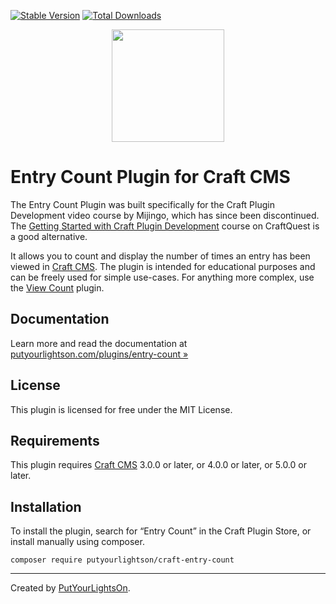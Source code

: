 [![Stable Version](https://img.shields.io/packagist/v/putyourlightson/craft-entry-count?label=stable)]((https://packagist.org/packages/putyourlightson/craft-entry-count))
[![Total Downloads](https://img.shields.io/packagist/dt/putyourlightson/craft-entry-count)](https://packagist.org/packages/putyourlightson/craft-entry-count)

<p align="center"><img width="180" src="https://putyourlightson.com/assets/logos/entry-count.svg"></p>

# Entry Count Plugin for Craft CMS

The Entry Count Plugin was built specifically for the Craft Plugin Development video course by Mijingo, which has since been discontinued. The [Getting Started with Craft Plugin Development](https://craftquest.io/courses/how-to-create-craft-plugin) course on CraftQuest is a good alternative.

It allows you to count and display the number of times an entry has been viewed in  [Craft CMS](https://craftcms.com/). The plugin is intended for educational purposes and can be freely used for simple use-cases. For anything more complex, use the [View Count](https://www.doublesecretagency.com/plugins/view-count) plugin.

## Documentation

Learn more and read the documentation at [putyourlightson.com/plugins/entry-count »](https://putyourlightson.com/plugins/entry-count)

## License

This plugin is licensed for free under the MIT License.

## Requirements

This plugin requires [Craft CMS](https://craftcms.com/) 3.0.0 or later, or 4.0.0 or later, or 5.0.0 or later.

## Installation

To install the plugin, search for “Entry Count” in the Craft Plugin Store, or install manually using composer.

```shell
composer require putyourlightson/craft-entry-count
```

---

Created by [PutYourLightsOn](https://putyourlightson.com/).
